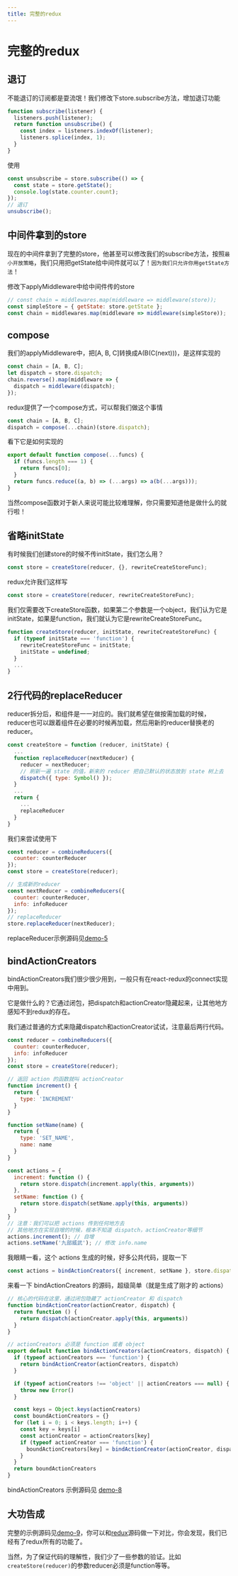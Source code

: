 ```yaml
---
title: 完整的redux
---
```


# 完整的redux

## 退订

不能退订的订阅都是耍流氓！我们修改下store.subscribe方法，增加退订功能

```js
function subscribe(listener) {
  listeners.push(listener);
  return function unsubscribe() {
    const index = listeners.indexOf(listener);
    listeners.splice(index, 1);
  }
}
```

使用

```js
const unsubscribe = store.subscribe(() => {
  const state = store.getState();
  console.log(state.counter.count);
});
// 退订
unsubscribe();
```



## 中间件拿到的store

现在的中间件拿到了完整的store，他甚至可以修改我们的subscribe方法，按照`最小开放策略`，我们只用把getState给中间件就可以了！`因为我们只允许你用getState方法`！

修改下applyMiddleware中给中间件传的store

```js
// const chain = middlewares.map(middleware => middleware(store));
const simpleStore = { getState: store.getState };
const chain = middlewares.map(middleware => middleware(simpleStore));
```

## compose

我们的applyMiddleware中，把[A, B, C]转换成A(B(C(next)))，是这样实现的

```js
const chain = [A, B, C];
let dispatch = store.dispatch;
chain.reverse().map(middleware => {
  dispatch = middleware(dispatch);
});
```

redux提供了一个compose方式，可以帮我们做这个事情

```js
const chain = [A, B, C];
dispatch = compose(...chain)(store.dispatch);
```

看下它是如何实现的

```js
export default function compose(...funcs) {
  if (funcs.length === 1) {
    return funcs[0];
  }
  return funcs.reduce((a, b) => (...args) => a(b(...args)));
}
```

当然compose函数对于新人来说可能比较难理解，你只需要知道他是做什么的就行啦！



## 省略initState

有时候我们创建store的时候不传initState，我们怎么用？

```js
const store = createStore(reducer, {}, rewriteCreateStoreFunc);
```

redux允许我们这样写

```js
const store = createStore(reducer, rewriteCreateStoreFunc);
```

我们仅需要改下createStore函数，如果第二个参数是一个object，我们认为它是initState，如果是function，我们就认为它是rewriteCreateStoreFunc。

```js
function createStore(reducer, initState, rewriteCreateStoreFunc) {
  if (typeof initState === 'function') {
    rewriteCreateStoreFunc = initState;
    initState = undefined;
  }
  ...
}
```



## 2行代码的replaceReducer

reducer拆分后，和组件是一一对应的。我们就希望在做按需加载的时候，reducer也可以跟着组件在必要的时候再加载，然后用新的reducer替换老的reducer。

```js
const createStore = function (reducer, initState) {
  ...
  function replaceReducer(nextReducer) {
    reducer = nextReducer;
    // 刷新一遍 state 的值，新来的 reducer 把自己默认的状态放到 state 树上去
    dispatch({ type: Symbol() });
  }
  ...
  return {
    ...
    replaceReducer
  }
}
```

我们来尝试使用下

```js
const reducer = combineReducers({
  counter: counterReducer
});
const store = createStore(reducer);

// 生成新的reducer
const nextReducer = combineReducers({
  counter: counterReducer,
  info: infoReducer
});
// replaceReducer
store.replaceReducer(nextReducer);
```

replaceReducer示例源码见[demo-5](https://github.com/frontend9/redux-demo/tree/master/demo-5)



## bindActionCreators

bindActionCreators我们很少很少用到，一般只有在react-redux的connect实现中用到。

它是做什么的？它通过闭包，把dispatch和actionCreator隐藏起来，让其他地方感知不到redux的存在。

我们通过普通的方式来隐藏dispatch和actionCreator试试，注意最后两行代码。

```js
const reducer = combineReducers({
  counter: counterReducer,
  info: infoReducer
});
const store = createStore(reducer);

// 返回 action 的函数就叫 actionCreator
function increment() {
  return {
    type: 'INCREMENT'
  }
}

function setName(name) {
  return {
    type: 'SET_NAME',
    name: name
  }
}

const actions = {
  increment: function () {
    return store.dispatch(increment.apply(this, arguments))
  },
  setName: function () {
    return store.dispatch(setName.apply(this, arguments))
  }
}
// 注意：我们可以把 actions 传到任何地方去
// 其他地方在实现自增的时候，根本不知道 dispatch，actionCreator等细节
actions.increment(); // 自增
actions.setName('九部威武'); // 修改 info.name
```

我眼睛一看，这个 actions 生成的时候，好多公共代码，提取一下

```js
const actions = bindActionCreators({ increment, setName }, store.dispatch);
```

来看一下 bindActionCreators 的源码，超级简单（就是生成了刚才的 actions）

```js
// 核心的代码在这里，通过闭包隐藏了 actionCreator 和 dispatch
function bindActionCreator(actionCreator, dispatch) {
  return function () {
    return dispatch(actionCreator.apply(this, arguments))
  }
}

// actionCreators 必须是 function 或者 object
export default function bindActionCreators(actionCreators, dispatch) {
  if (typeof actionCreators === 'function') {
    return bindActionCreator(actionCreators, dispatch)
  }

  if (typeof actionCreators !== 'object' || actionCreators === null) {
    throw new Error()
  }

  const keys = Object.keys(actionCreators)
  const boundActionCreators = {}
  for (let i = 0; i < keys.length; i++) {
    const key = keys[i]
    const actionCreator = actionCreators[key]
    if (typeof actionCreator === 'function') {
      boundActionCreators[key] = bindActionCreator(actionCreator, dispatch)
    }
  }
  return boundActionCreators
}
```

bindActionCreators 示例源码见 [demo-8](https://github.com/frontend9/redux-demo/tree/master/demo-8)



## 大功告成

完整的示例源码见[demo-9](https://github.com/frontend9/redux-demo/tree/master/demo-9)，你可以和[redux](https://github.com/reduxjs/redux/issues)源码做一下对比，你会发现，我们已经有了redux所有的功能了。

当然，为了保证代码的理解性，我们少了一些参数的验证。比如`createStore(reducer)`的参数reducer必须是function等等。